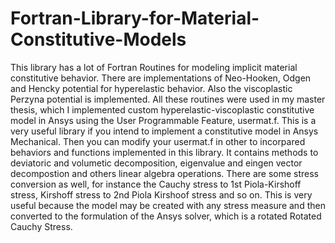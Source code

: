 # Fortran-Library-for-Material-Constitutive-Models
This library has a lot of Fortran Routines for modeling implicit material constitutive behavior. There are implementations of Neo-Hooken, Odgen and Hencky potential for hyperelastic behavior.
Also the viscoplastic Perzyna potential is implemented. All these routines were used in my master thesis, which I implemented custom hyperelastic-viscoplastic constitutive model in Ansys using the User Programmable Feature, usermat.f.
This is a very useful library if you intend to implement a constitutive model in Ansys Mechanical. Then you can modify your usermat.f in other to incorpared behaviors and functions implemented in this library.
It contains methods to deviatoric and volumetic decomposition, eigenvalue and eingen vector decompostion and others linear algebra operations. There are some stress conversion as well, for instance the Cauchy stress to 1st Piola-Kirshoff stress, Kirshoff stress to 2nd Piola Kirshoof stress and so on. This is very useful because the model may be created with any stress measure and then converted to the formulation of the Ansys solver, which is a rotated Rotated Cauchy Stress.
